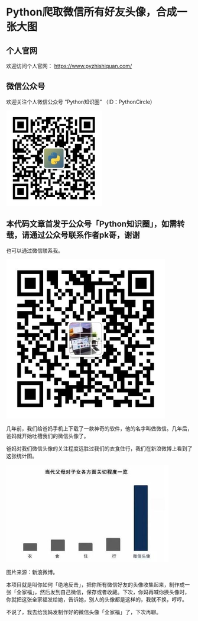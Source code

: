 # Python爬取微信所有好友头像，合成一张大图

## 个人官网
欢迎访问个人官网： https://www.pyzhishiquan.com/

## 微信公众号
欢迎关注个人微信公众号 “Python知识圈” （ID：PythonCircle）

![公众号](https://github.com/Brucepk/pk.github.io/blob/master/gzh.jpg)

## 本代码文章首发于公众号「Python知识圈」，如需转载，请通过公众号联系作者pk哥，谢谢


也可以通过微信联系我。

![微信](https://github.com/Brucepk/pk.github.io/blob/master/pkwx.jpg)

几年前，我们给爸妈手机上下载了一款神奇的软件，他的名字叫做微信。几年后，爸妈就开始吐槽我们的微信头像了。

爸妈对我们微信头像的关注程度远胜过我们的衣食住行，我们在新浪微博上看到了这张统计图。

![统计图](https://github.com/Brucepk/pk.github.io/blob/master/%E7%BB%9F%E8%AE%A1%E5%9B%BE.jpg)

图片来源：新浪微博。

本项目就是叫你如何「绝地反击」，把你所有微信好友的头像收集起来，制作成一张「全家福」，然后发到自己微信，保存或者收藏。下次，你妈再喊你换头像时，你就把这张全家福发给她，告诉她，别人的头像都是这样的，我就不换，哼哼。

不说了，我去给我妈发制作好的微信头像「全家福」了，下次再聊。











